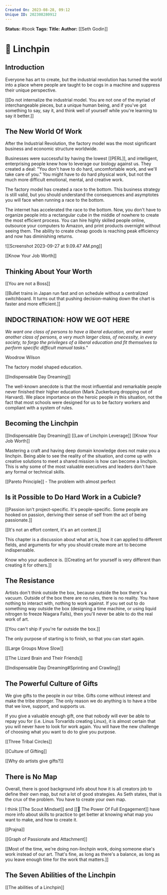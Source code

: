 ```yaml
---
Created On: 2023-08-28, 09:12
Unique ID: 202308280912
---
```

**Status:** #book
**Tags:** 
**Title:** 
**Author:** [[Seth Godin]]


# 🔩 Linchpin

## Introduction

Everyone has art to create, but the industrial revolution has turned the world into a place where people are taught to be cogs in a machine and suppress their unique perspective. 

[[Do not internalize the industrial model. You are not one of the myriad of interchangeable pieces, but a unique human being, and if you've got something to say, say it, and think well of yourself while you're learning to say it better.]]


## The New World Of Work

After the Industrial Revolution, the factory model was the most significant business and economic structure worldwide. 

Businesses were successful by having the lowest [[PERL]], and intelligent, enterprising people knew how to leverage our biology against us. They created a deal: "You don't have to do hard, uncomfortable work, and we'll take care of you." You might have to do hard physical work, but not the much more difficult emotional, mental, and creative work.

The factory model has created a race to the bottom. This business strategy is still valid, but you should understand the consequences and asymptotes you will face when running a race to the bottom. 

The internet has accelerated the race to the bottom. Now, you don't have to organize people into a rectangular cube in the middle of nowhere to create the most efficient process. You can hire highly skilled people online, outsource your computers to Amazon, and print products overnight without seeing them. The ability to create cheap goods is reaching peak efficiency and now has diminishing returns. 


![[Screenshot 2023-09-27 at 9.09.47 AM.png]]


[[Know Your Job Worth]]


## Thinking About Your Worth

[[You are not a Boss]]

[[Bullet trains in Japan run fast and on schedule without a centralized switchboard. It turns out that pushing decision-making down the chart is faster and more efficient.]]


## INDOCTRINATION: HOW WE GOT HERE

*We want one class of persons to have a liberal education, and we want another class of persons, a very much larger class, of necessity, in every society, to forgo the privileges of a liberal education and fit themselves to perform specific difficult manual tasks."*

Woodrow Wilson

The factory model shaped education. 

[[Indispensable Day Dreaming]]

The well-known anecdote is that the most influential and remarkable people never finished their higher education (Mark Zuckerburg dropping out of Harvard). We place importance on the heroic people in this situation, not the fact that most schools were designed for us to be factory workers and compliant with a system of rules. 


## Becoming the Linchpin

[[Indispensable Day Dreaming]]
[[Law of Linchpin Leverage]] 
[[Know Your Job Worth]]

Mastering a craft and having deep domain knowledge does not make you a linchpin. Being able to see the reality of the situation, and come up with creative solutions to meet a shared mission is how can become a linchpin. This is why some of the most valuable executives and leaders don't have any formal or technical skills. 

[[Pareto Principle]] - The problem with almost perfect

## Is it Possible to Do Hard Work in a Cubicle?

[[Passion isn't project-specific. It's people-specific. Some people are hooked on passion, deriving their sense of self from the act of being passionate.]]

[[It's not an effort content, it's an art content.]]

This chapter is a discussion about what art is, how it can applied to different fields, and arguments for why you should create more art to become indispensable.

Know who your audience is. [[Creating art for yourself is very different than creating it for others.]] 

## The Resistance

Artists don't think outside the box, because outside the box there's a vacuum. Outside of the box there are no rules, there is no reality. You have nothing to interact with, nothing to work against. If you set out to do something way outside the box (designing a time machine, or using liquid nitrogen to freeze Niagara Falls), then you'll never be able to do the real work of art. 

[[You can't ship if you're far outside the box.]] 

The only purpose of starting is to finish, so that you can start again. 

[[Large Groups Move Slow]]

[[The Lizard Brain and Their Friends]] 

[[Indispensable Day Dreaming#Sprinting and Crawling]]


## The Powerful Culture of Gifts

We give gifts to the people in our tribe. Gifts come without interest and make the tribe stronger. The only reason we do anything is to have a tribe that we love, support, and supports us.

If you give a valuable enough gift, one that nobody will ever be able to repay you for (i.e. Linus Torvarlds creating Linux), it is almost certain that you will never have to look for work again. You will have the new challenge of choosing what you want to do to give you purpose.

[[Three Tribal Circles]]

[[Culture of Gifting]]

[[Why do artists give gifts?]]


## There is No Map

Overall, there is good background info about how it is all creators job to define their own map, but not a lot of good strategies. As Seth states, that is the crux of the problem. You have to create your own map. 

I think [[The Scout Mindset]] and [[🔋 The Power Of Full Engagement]] have more info about skills to practice to get better at knowing what map you want to make, and how to create it.


[[Prajna]]

[[Graph of Passionate and Attachment]]


[[Most of the time, we're doing non-linchpin work, doing someone else's work instead of our art. That's fine, as long as there's a balance, as long as you leave enough time for the work that matters.]]


## The Seven Abilities of the Linchpin

[[The abilities of a Linchpin]]
